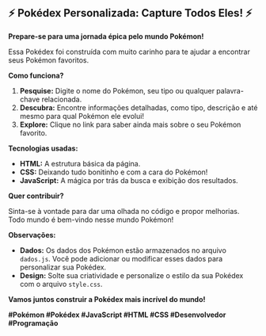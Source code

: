 ## ⚡ **Pokédex Personalizada: Capture Todos Eles!** ⚡

**Prepare-se para uma jornada épica pelo mundo Pokémon!** 

Essa Pokédex foi construída com muito carinho para te ajudar a encontrar seus Pokémon favoritos. 

**Como funciona?** 

1. **Pesquise:** Digite o nome do Pokémon, seu tipo ou qualquer palavra-chave relacionada.
2. **Descubra:** Encontre informações detalhadas, como tipo, descrição e até mesmo para qual Pokémon ele evolui!
3. **Explore:** Clique no link para saber ainda mais sobre o seu Pokémon favorito.

**Tecnologias usadas:** ️

* **HTML:** A estrutura básica da página.
* **CSS:** Deixando tudo bonitinho e com a cara do Pokémon!
* **JavaScript:** A mágica por trás da busca e exibição dos resultados.

**Quer contribuir?** 

Sinta-se à vontade para dar uma olhada no código e propor melhorias. Todo mundo é bem-vindo nesse mundo Pokémon! 

**Observações:**

* **Dados:** Os dados dos Pokémon estão armazenados no arquivo `dados.js`. Você pode adicionar ou modificar esses dados para personalizar sua Pokédex.
* **Design:** Solte sua criatividade e personalize o estilo da sua Pokédex com o arquivo `style.css`.

**Vamos juntos construir a Pokédex mais incrível do mundo!** 

**#Pokémon #Pokédex #JavaScript #HTML #CSS #Desenvolvedor #Programação**
